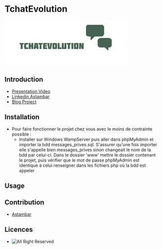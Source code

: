 # TchatEvolution

![Ceci est un exemple d’image](image/logo.png)

## Introduction

- [Presentation Video](https://www.youtube.com/watch?v=8Cl8eVBhT0M&feature=youtu.be/)
- [Linkedin Astambar](https://www.linkedin.com/in/et-si-on-changeait-le-monde-979115243/)
- [Blog Project](?)

## Installation

- Pour faire fonctionner le projet chez vous avec le moins de contrainte possible :
  - Installer sur Windows WampServer puis aller dans phpMyAdmin et importer la bdd messages_prives.sql.
S'assurer qu'une fois importer elle s'appelle bien messages_prives sinon changeait le nom de la bdd par celui-ci.
Dans le dossier 'www' mettre le dossier contenant le projet, puis vérifier que le mot de passe phpMyAdmin est identique à celui renseigner dans les fichiers php où la bdd est appeler

## Usage

## Contribution

- [Astambar](https://github.com/Astambar/)

## Licences

- ![All Right Reserved](https://img.shields.io/github/license/Astambar/TchatEvolution)
